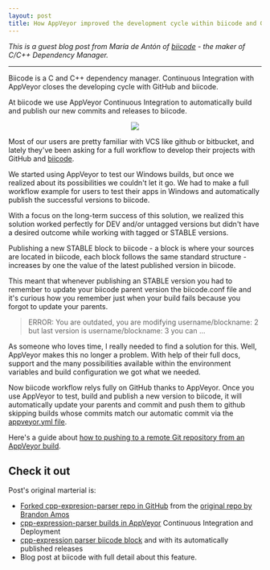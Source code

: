 ```yaml
---
layout: post
title: How AppVeyor improved the development cycle within biicode and GitHub
---
```


*This is a guest blog post from María de Antón of [biicode](https://www.biicode.com/) - the maker of C/C++ Dependency Manager.*

<hr>

Biicode is a C and C++ dependency manager. Continuous Integration with AppVeyor closes the developing cycle with GitHub and biicode.

At biicode we use AppVeyor Continuous Integration to automatically build and publish our new commits and releases to biicode.

<p style="text-align:center"><img src="/site/images/posts/biicode/biicode-logo.jpg"></p>

Most of our users are pretty familiar with VCS like github or bitbucket, and lately they've been asking for a full workflow to develop their projects with GitHub and [biicode](http://www.biicode.com/).

We started using AppVeyor to test our Windows builds, but once we realized about its possibilities we couldn't let it go. We had to make a full workflow example for users to test their apps in Windows and automatically publish the successful versions to biicode.

With a focus on the long-term success of this solution, we realized this solution worked perfectly for DEV and/or untagged versions but didn't have a desired outcome while working with tagged or STABLE versions.

Publishing a new STABLE block to biicode - a block is where your sources are located in biicode, each block follows the same standard structure - increases by one the value of the latest published version in biicode.

This meant that whenever publishing an STABLE version you had to remember to update your biicode parent version the biicode.conf file and it's curious how you remember just when your build fails because you forgot to update your parents.

> ERROR: You are outdated, you are modifying username/blockname: 2
> but last version is username/blockname: 3
> you can ...

As someone who loves time, I really needed to find a solution for this. Well, AppVeyor makes this no longer a problem.  With help of their full docs, support and the many possibilities available within the environment variables and build configuration we got what we needed.

Now biicode workflow relys fully on GitHub thanks to AppVeyor. Once you use AppVeyor to test, build and publish a new version to biicode, it will automatically update your parents and commit  and push them to github skipping builds whose commits match our automatic commit via the [appveyor.yml file](http://www.appveyor.com/docs/appveyor-yml).

Here's a guide about [how to pushing to a remote Git repository from an AppVeyor build](http://www.appveyor.com/docs/how-to/git-push).

## Check it out

Post's original marterial is:

- [Forked cpp-expresion-parser repo in GitHub](https://github.com/MariadeAnton/cpp-expression-parser)  from the [original repo by Brandon Amos](https://github.com/bamos/cpp-expression-parser)
- [cpp-expression-parser builds in AppVeyor](https://ci.appveyor.com/project/MariadeAnton/cpp-expression-parser) Continuous Integration and Deployment
- [cpp-expression parser biicode block](http://www.biicode.com/amalulla/cpp-expression-parser) and with its automatically published releases
- Blog post at biicode with full detail about this feature.
